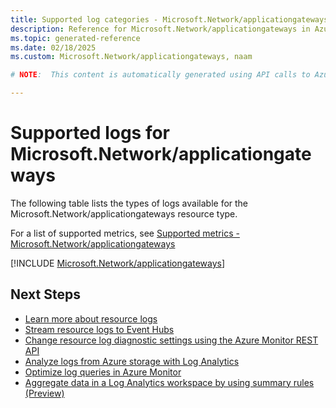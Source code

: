 ```yaml
---
title: Supported log categories - Microsoft.Network/applicationgateways
description: Reference for Microsoft.Network/applicationgateways in Azure Monitor Logs.
ms.topic: generated-reference
ms.date: 02/18/2025
ms.custom: Microsoft.Network/applicationgateways, naam

# NOTE:  This content is automatically generated using API calls to Azure. Any edits made on these files will be overwritten in the next run of the script. 

---
```





# Supported logs for Microsoft.Network/applicationgateways  
The following table lists the types of logs available for the Microsoft.Network/applicationgateways resource type.
  
  
  
For a list of supported metrics, see [Supported metrics - Microsoft.Network/applicationgateways](../supported-metrics/microsoft-network-applicationgateways-metrics.md)  
  

  
[!INCLUDE [Microsoft.Network/applicationgateways](~/reusable-content/ce-skilling/azure/includes/azure-monitor/reference/logs/microsoft-network-applicationgateways-logs-include.md)]  
  

## Next Steps

* [Learn more about resource logs](/azure/azure-monitor/essentials/platform-logs-overview)
* [Stream resource logs to Event Hubs](/azure/azure-monitor/essentials/resource-logs#send-to-azure-event-hubs)
* [Change resource log diagnostic settings using the Azure Monitor REST API](/rest/api/monitor/diagnosticsettings)
* [Analyze logs from Azure storage with Log Analytics](/azure/azure-monitor/essentials/resource-logs#send-to-log-analytics-workspace)
* [Optimize log queries in Azure Monitor](/azure/azure-monitor/logs/query-optimization)
* [Aggregate data in a Log Analytics workspace by using summary rules (Preview)](/azure/azure-monitor/logs/summary-rules)